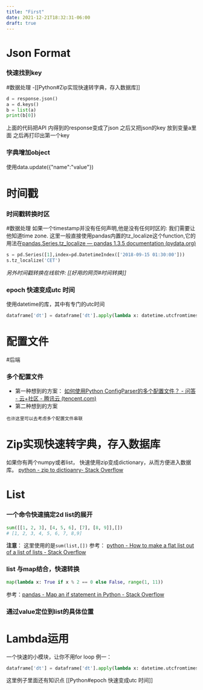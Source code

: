 ```yaml
---
title: "First"
date: 2021-12-21T18:32:31-06:00
draft: true
---
```

# Json Format 
### 快速找到key
#数据处理 
-[[Python#Zip实现快速转字典，存入数据库]]
```python
d = response.json()
a = d.keys()
b = list(a)
print(b[0])
````

上面的代码把API 内得到的response变成了json
之后又把json的key 放到变量a里面
之后再打印出第一个key

### 字典增加object
使用data.update({"name":"value"})


# 时间戳
### 时间戳转换时区
#数据处理 
如果一个timestamp并没有任何声明,他是没有任何时区的: 我们需要让他知道time zone. 这里一般直接使用pandas内置的tz_localize这个function,它的用法在[pandas.Series.tz_localize — pandas 1.3.5 documentation (pydata.org)](https://pandas.pydata.org/docs/reference/api/pandas.Series.tz_localize.html)
```python
s = pd.Series([1],index=pd.DatetimeIndex(['2018-09-15 01:30:00']))
s.tz_localize('CET')
````
*另外时间戳转换在线软件: [[好用的网页#时间转换]]*

### epoch 快速变成utc 时间
使用datetime的库，其中有专门的utc时间
```python
dataframe['dt'] = dataframe['dt'].apply(lambda x: datetime.utcfromtimestamp(x))
````

# 配置文件
#后端
### 多个配置文件
- 第一种想到的方案： [如何使用Python ConfigParser的多个配置文件？ - 问答 - 云+社区 - 腾讯云 (tencent.com)](https://cloud.tencent.com/developer/ask/53708)
- 第二种想到的方案

```ad-note
也许这里可以去考虑多个配置文件串联
````

# Zip实现快速转字典，存入数据库
如果你有两个numpy或者list， 快速使用zip变成dictionary，从而方便进入数据库。
[python - zip to dictioanry- Stack Overflow](https://stackoverflow.com/questions/14302248/dictionary-update-sequence-element-0-has-length-3-2-is-required)

# List
### 一个命令快速搞定2d list的展开
```python
sum([[1, 2, 3], [4, 5, 6], [7], [8, 9]],[])
# [1, 2, 3, 4, 5, 6, 7, 8,9]
````
**注意**： 这里使用的是`sum(list,[])`
参考： [python - How to make a flat list out of a list of lists - Stack Overflow](https://stackoverflow.com/questions/952914/how-to-make-a-flat-list-out-of-a-list-of-lists)

### list 与map结合，快速转换
```python
map(lambda x: True if x % 2 == 0 else False, range(1, 11))
````
参考：[pandas - Map an if statement in Python - Stack Overflow](https://stackoverflow.com/questions/29247718/map-an-if-statement-in-python)

### 通过value定位到list的具体位置


# Lambda运用
一个快速的小模块，让你不用for loop
例一：
```python
dataframe['dt'] = dataframe['dt'].apply(lambda x: datetime.utcfromtimestamp(x))
````
这里例子里面还有知识点 [[Python#epoch 快速变成utc 时间]]

